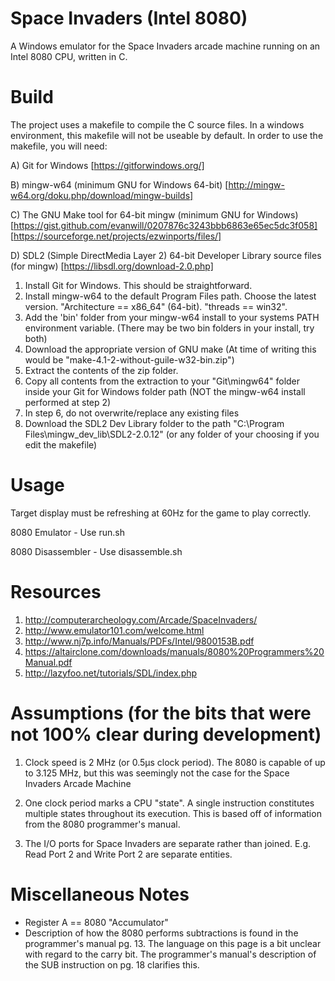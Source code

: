 # Space Invaders (Intel 8080)
A Windows emulator for the Space Invaders arcade machine running on an Intel 8080 CPU, written in C.

# Build
The project uses a makefile to compile the C source files. 
In a windows environment, this makefile will not be useable by default. 
In order to use the makefile, you will need: 

A) Git for Windows [https://gitforwindows.org/]

B) mingw-w64 (minimum GNU for Windows 64-bit) [http://mingw-w64.org/doku.php/download/mingw-builds]

C) The GNU Make tool for 64-bit mingw (minimum GNU for Windows) [https://gist.github.com/evanwill/0207876c3243bbb6863e65ec5dc3f058] [https://sourceforge.net/projects/ezwinports/files/]

D) SDL2 (Simple DirectMedia Layer 2) 64-bit Developer Library source files (for mingw) [https://libsdl.org/download-2.0.php]


1) Install Git for Windows. This should be straightforward.
2) Install mingw-w64 to the default Program Files path. Choose the latest version. "Architecture == x86_64" (64-bit). "threads == win32".
3) Add the 'bin' folder from your mingw-w64 install to your systems PATH environment variable. (There may be two bin folders in your install, try both)
4) Download the appropriate version of GNU make (At time of writing this would be "make-4.1-2-without-guile-w32-bin.zip")
5) Extract the contents of the zip folder.
6) Copy all contents from the extraction to your "Git\mingw64\" folder inside your Git for Windows folder path (NOT the mingw-w64 install performed at step 2)
7) In step 6, do not overwrite/replace any existing files
8) Download the SDL2 Dev Library folder to the path "C:\Program Files\mingw_dev_lib\SDL2-2.0.12" (or any folder of your choosing if you edit the makefile)

# Usage
Target display must be refreshing at 60Hz for the game to play correctly.

8080 Emulator - Use run.sh

8080 Disassembler - Use disassemble.sh

# Resources
1) http://computerarcheology.com/Arcade/SpaceInvaders/
2) http://www.emulator101.com/welcome.html
3) http://www.nj7p.info/Manuals/PDFs/Intel/9800153B.pdf
4) https://altairclone.com/downloads/manuals/8080%20Programmers%20Manual.pdf
5) http://lazyfoo.net/tutorials/SDL/index.php

# Assumptions (for the bits that were not 100% clear during development)
1) Clock speed is 2 MHz (or 0.5μs clock period). The 8080 is capable of up to 3.125 MHz, but this was seemingly not 
the case for the Space Invaders Arcade Machine

2) One clock period marks a CPU "state". A single instruction constitutes multiple states throughout its execution.
This is based off of information from the 8080 programmer's manual.

3) The I/O ports for Space Invaders are separate rather than joined.
E.g. Read Port 2 and Write Port 2 are separate entities.

# Miscellaneous Notes
- Register A == 8080 "Accumulator"
- Description of how the 8080 performs subtractions is found in the programmer's manual pg. 13.
The language on this page is a bit unclear with regard to the carry bit. The programmer's manual's
description of the SUB instruction on pg. 18 clarifies this. 